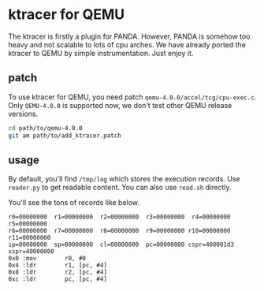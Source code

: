 # ktracer for QEMU

The ktracer is firstly a plugin for PANDA. However, PANDA is somehow too heavy
and not scalable to lots of cpu arches. We have already ported the ktracer to QEMU by 
simple instrumentation. Just enjoy it.

## patch
To use ktracer for QEMU, you need patch `qemu-4.0.0/accel/tcg/cpu-exec.c`. Only `QEMU-4.0.0`
is supported now, we don't test other QEMU release versions.

```bash
cd path/to/qemu-4.0.0
git am path/to/add_ktracer.patch
```

## usage
By default, you'll find `/tmp/log` which stores the execution records. Use 
`reader.py` to get readable content. You can also use `read.sh` directly.

You'll see the tons of records like below.

```text
r0=00000000  r1=00000000  r2=00000000  r3=00000000  r4=00000000  r5=00000000
r6=00000000  r7=00000000  r8=00000000  r9=00000000 r10=00000000 r11=00000000
ip=00000000  sp=00000000  cl=00000000  pc=00000000 cspr=400001d3 xspr=40000000
0x0 :mov		r0, #0
0x4 :ldr		r1, [pc, #4]
0x8 :ldr		r2, [pc, #4]
0xc :ldr		pc, [pc, #4]
```
